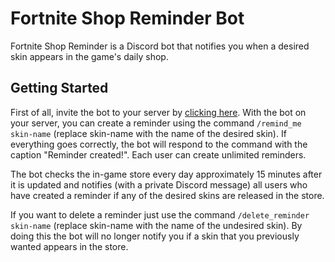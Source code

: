 # Fortnite Shop Reminder Bot

Fortnite Shop Reminder is a Discord bot that notifies you when a desired skin appears in the game's daily shop.

## Getting Started

First of all, invite the bot to your server by [clicking here](https://discord.com/api/oauth2/authorize?client_id=1073615681104379974&permissions=3072&scope=bot).
With the bot on your server, you can create a reminder using the command `/remind_me skin-name` (replace skin-name with the name of the desired skin).
If everything goes correctly, the bot will respond to the command with the caption "Reminder created!". Each user can create unlimited reminders.

The bot checks the in-game store every day approximately 15 minutes after it is updated and notifies (with a private Discord message) all users who have created a reminder if any of the desired skins are released in the store.

If you want to delete a reminder just use the command `/delete_reminder skin-name` (replace skin-name with the name of the undesired skin). By doing this the bot will no longer notify you if a skin that you previously wanted appears in the store.
